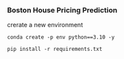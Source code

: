 ### Boston House Pricing Prediction 

crerate a new environment

``````
conda create -p env python==3.10 -y

pip install -r requirements.txt

``````
